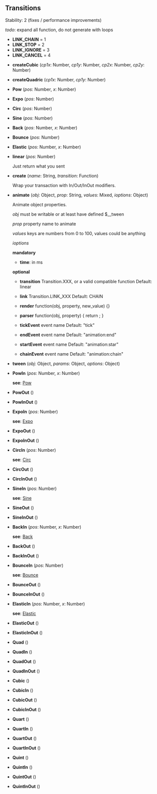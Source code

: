 <a name="Transitions"></a>
## Transitions
  Stability: 2 (fixes / performance improvements)

  *todo*: expand all function, do not generate with loops
* **LINK_CHAIN** = 1
* **LINK_STOP** = 2
* **LINK_IGNORE** = 3
* **LINK_CANCEL** = 4

<a name="Transitions-createCubic"></a>
* **createCubic** (*cp1x*: Number, *cp1y*: Number, *cp2x*: Number, *cp2y*: Number)

<a name="Transitions-createQuadric"></a>
* **createQuadric** (*cp1x*: Number, *cp1y*: Number)

<a name="Transitions-Pow"></a>
* **Pow** (*pos*: Number, *x*: Number)

<a name="Transitions-Expo"></a>
* **Expo** (*pos*: Number)

<a name="Transitions-Circ"></a>
* **Circ** (*pos*: Number)

<a name="Transitions-Sine"></a>
* **Sine** (*pos*: Number)

<a name="Transitions-Back"></a>
* **Back** (*pos*: Number, *x*: Number)

<a name="Transitions-Bounce"></a>
* **Bounce** (*pos*: Number)

<a name="Transitions-Elastic"></a>
* **Elastic** (*pos*: Number, *x*: Number)

<a name="Transitions-linear"></a>
* **linear** (*pos*: Number)

  Just return what you sent


<a name="Transitions-create"></a>
* **create** (*name*: String, *transition*: Function)

  Wrap your transaction with In/Out/InOut modifiers.


<a name="Transitions-animate"></a>
* **animate** (*obj*: Object, *prop*: String, *values*: Mixed, *ioptions*: Object)

  Animate object properties.

  *obj* must be writable or at least have defined $__tween

  *prop* property name to animate

  *values* keys are numbers from 0 to 100, values could be anything

  *ioptions*

  **mandatory**

    * **time**: <number> in ms

  **optional**

    * **transition** Transition.XXX, or a valid compatible function Default: linear

    * **link** Transition.LINK_XXX Default: CHAIN

    * **render** function(obj, property, new_value) {}

    * **parser** function(obj, property) { return <value>; }

    * **tickEvent** <string> event name Default: "tick"

    * **endEvent** <string> event name Default: "animation:end"

    * **startEvent** <string> event name Default: "animation:star"

    * **chainEvent** <string> event name Default: "animation:chain"


<a name="Transitions-tween"></a>
* **tween** (*obj*: Object, *params*: Object, *options*: Object)

<a name="Transitions-PowIn"></a>
* **PowIn** (*pos*: Number, *x*: Number)

  **see**: [Pow](#Transitions-Pow)


<a name="Transitions-PowOut"></a>
* **PowOut** ()

<a name="Transitions-PowInOut"></a>
* **PowInOut** ()

<a name="Transitions-ExpoIn"></a>
* **ExpoIn** (*pos*: Number)

  **see**: [Expo](#Transitions-Expo)


<a name="Transitions-ExpoOut"></a>
* **ExpoOut** ()

<a name="Transitions-ExpoInOut"></a>
* **ExpoInOut** ()

<a name="Transitions-CircIn"></a>
* **CircIn** (*pos*: Number)

  **see**: [Circ](#Transitions-Circ)


<a name="Transitions-CircOut"></a>
* **CircOut** ()

<a name="Transitions-CircInOut"></a>
* **CircInOut** ()

<a name="Transitions-SineIn"></a>
* **SineIn** (*pos*: Number)

  **see**: [Sine](#Transitions-Sine)


<a name="Transitions-SineOut"></a>
* **SineOut** ()

<a name="Transitions-SineInOut"></a>
* **SineInOut** ()

<a name="Transitions-BackIn"></a>
* **BackIn** (*pos*: Number, *x*: Number)

  **see**: [Back](#Transitions-Back)


<a name="Transitions-BackOut"></a>
* **BackOut** ()

<a name="Transitions-BackInOut"></a>
* **BackInOut** ()

<a name="Transitions-BounceIn"></a>
* **BounceIn** (*pos*: Number)

  **see**: [Bounce](#Transitions-Bounce)


<a name="Transitions-BounceOut"></a>
* **BounceOut** ()

<a name="Transitions-BounceInOut"></a>
* **BounceInOut** ()

<a name="Transitions-ElasticIn"></a>
* **ElasticIn** (*pos*: Number, *x*: Number)

  **see**: [Elastic](#Transitions-Elastic)


<a name="Transitions-ElasticOut"></a>
* **ElasticOut** ()

<a name="Transitions-ElasticInOut"></a>
* **ElasticInOut** ()

<a name="Transitions-Quad"></a>
* **Quad** ()

<a name="Transitions-QuadIn"></a>
* **QuadIn** ()

<a name="Transitions-QuadOut"></a>
* **QuadOut** ()

<a name="Transitions-QuadInOut"></a>
* **QuadInOut** ()

<a name="Transitions-Cubic"></a>
* **Cubic** ()

<a name="Transitions-CubicIn"></a>
* **CubicIn** ()

<a name="Transitions-CubicOut"></a>
* **CubicOut** ()

<a name="Transitions-CubicInOut"></a>
* **CubicInOut** ()

<a name="Transitions-Quart"></a>
* **Quart** ()

<a name="Transitions-QuartIn"></a>
* **QuartIn** ()

<a name="Transitions-QuartOut"></a>
* **QuartOut** ()

<a name="Transitions-QuartInOut"></a>
* **QuartInOut** ()

<a name="Transitions-Quint"></a>
* **Quint** ()

<a name="Transitions-QuintIn"></a>
* **QuintIn** ()

<a name="Transitions-QuintOut"></a>
* **QuintOut** ()

<a name="Transitions-QuintInOut"></a>
* **QuintInOut** ()